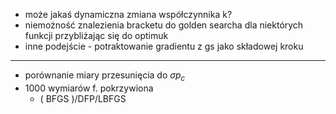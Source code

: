
* może jakaś dynamiczna zmiana współczynnika k?
* niemożność znalezienia bracketu do golden searcha dla niektórych funkcji przybliżając się do optimuk
* inne podejście - potraktowanie gradientu z gs jako składowej kroku

---

* porównanie miary przesunięcia do $\sigma p_c$
* 1000 wymiarów f. pokrzywiona
  * ( BFGS )/DFP/LBFGS
